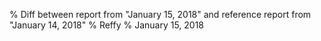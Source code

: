 % Diff between report from "January 15, 2018" and reference report from "January 14, 2018"
% Reffy
% January 15, 2018

